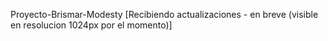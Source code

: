Proyecto-Brismar-Modesty
[Recibiendo actualizaciones - en breve (visible en resolucion 1024px por el momento)]
